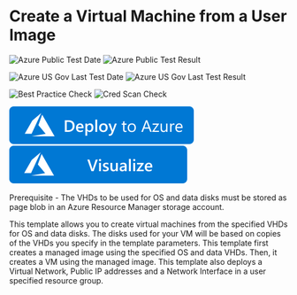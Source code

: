 # Create a Virtual Machine from a User Image

![Azure Public Test Date](https://azurequickstartsservice.blob.core.windows.net/badges/101-vm-user-image-data-disks/PublicLastTestDate.svg)
![Azure Public Test Result](https://azurequickstartsservice.blob.core.windows.net/badges/101-vm-user-image-data-disks/PublicDeployment.svg)

![Azure US Gov Last Test Date](https://azurequickstartsservice.blob.core.windows.net/badges/101-vm-user-image-data-disks/FairfaxLastTestDate.svg)
![Azure US Gov Last Test Result](https://azurequickstartsservice.blob.core.windows.net/badges/101-vm-user-image-data-disks/FairfaxDeployment.svg)

![Best Practice Check](https://azurequickstartsservice.blob.core.windows.net/badges/101-vm-user-image-data-disks/BestPracticeResult.svg)
![Cred Scan Check](https://azurequickstartsservice.blob.core.windows.net/badges/101-vm-user-image-data-disks/CredScanResult.svg)

[![Deploy To Azure](https://raw.githubusercontent.com/Azure/azure-quickstart-templates/master/1-CONTRIBUTION-GUIDE/images/deploytoazure.svg?sanitize=true)]("https://portal.azure.com/#create/Microsoft.Template/uri/https%3A%2F%2Fraw.githubusercontent.com%2FAzure%2Fazure-quickstart-templates%2Fmaster%2F101-vm-user-image-data-disks%2Fazuredeploy.json")  [![Visualize](https://raw.githubusercontent.com/Azure/azure-quickstart-templates/master/1-CONTRIBUTION-GUIDE/images/visualizebutton.svg?sanitize=true)]("http://armviz.io/#/?load=https%3A%2F%2Fraw.githubusercontent.com%2FAzure%2Fazure-quickstart-templates%2Fmaster%2F101-vm-user-image-data-disks%2Fazuredeploy.json")

Prerequisite - The VHDs to be used for OS and data disks must be stored as page blob in an Azure Resource Manager storage account.

This template allows you to create virtual machines from the specified VHDs for OS and data disks. The disks used for your VM will be based on copies of the VHDs you specify in the template parameters. This template first creates a managed image using the specified OS and data VHDs. Then, it creates a VM using the managed image. This template also deploys a Virtual Network, Public IP addresses and a Network Interface in a user specified resource group.



